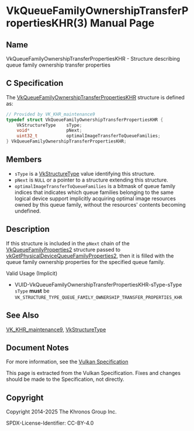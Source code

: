 # VkQueueFamilyOwnershipTransferPropertiesKHR(3) Manual Page

## Name

VkQueueFamilyOwnershipTransferPropertiesKHR - Structure describing queue family ownership transfer properties



## [](#_c_specification)C Specification

The [VkQueueFamilyOwnershipTransferPropertiesKHR](https://registry.khronos.org/vulkan/specs/latest/man/html/VkQueueFamilyOwnershipTransferPropertiesKHR.html) structure is defined as:

```c++
// Provided by VK_KHR_maintenance9
typedef struct VkQueueFamilyOwnershipTransferPropertiesKHR {
    VkStructureType    sType;
    void*              pNext;
    uint32_t           optimalImageTransferToQueueFamilies;
} VkQueueFamilyOwnershipTransferPropertiesKHR;
```

## [](#_members)Members

- `sType` is a [VkStructureType](https://registry.khronos.org/vulkan/specs/latest/man/html/VkStructureType.html) value identifying this structure.
- `pNext` is `NULL` or a pointer to a structure extending this structure.
- `optimalImageTransferToQueueFamilies` is a bitmask of queue family indices that indicates which queue families belonging to the same logical device support implicitly acquiring optimal image resources owned by this queue family, without the resources' contents becoming undefined.

## [](#_description)Description

If this structure is included in the `pNext` chain of the [VkQueueFamilyProperties2](https://registry.khronos.org/vulkan/specs/latest/man/html/VkQueueFamilyProperties2.html) structure passed to [vkGetPhysicalDeviceQueueFamilyProperties2](https://registry.khronos.org/vulkan/specs/latest/man/html/vkGetPhysicalDeviceQueueFamilyProperties2.html), then it is filled with the queue family ownership properties for the specified queue family.

Valid Usage (Implicit)

- [](#VUID-VkQueueFamilyOwnershipTransferPropertiesKHR-sType-sType)VUID-VkQueueFamilyOwnershipTransferPropertiesKHR-sType-sType  
  `sType` **must** be `VK_STRUCTURE_TYPE_QUEUE_FAMILY_OWNERSHIP_TRANSFER_PROPERTIES_KHR`

## [](#_see_also)See Also

[VK\_KHR\_maintenance9](https://registry.khronos.org/vulkan/specs/latest/man/html/VK_KHR_maintenance9.html), [VkStructureType](https://registry.khronos.org/vulkan/specs/latest/man/html/VkStructureType.html)

## [](#_document_notes)Document Notes

For more information, see the [Vulkan Specification](https://registry.khronos.org/vulkan/specs/latest/html/vkspec.html#VkQueueFamilyOwnershipTransferPropertiesKHR)

This page is extracted from the Vulkan Specification. Fixes and changes should be made to the Specification, not directly.

## [](#_copyright)Copyright

Copyright 2014-2025 The Khronos Group Inc.

SPDX-License-Identifier: CC-BY-4.0